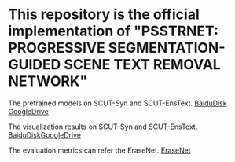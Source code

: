 # This repository is the official implementation of  "PSSTRNET: PROGRESSIVE SEGMENTATION-GUIDED SCENE TEXT REMOVAL NETWORK" 
The pretrained models on SCUT-Syn and SCUT-EnsText.  [BaiduDisk](https://pan.baidu.com/s/1WhMUeI2CPNGsKJSCghuKrA?pwd=m5o6) [GoogleDrive](https://drive.google.com/file/d/1YpxKbFQnzO2jcDd2nzEwsJWgmDq-S0Ty/view?usp=share_link)

The visualization results on SCUT-Syn and SCUT-EnsText.  [BaiduDisk](https://pan.baidu.com/s/1AFfFodf1DufiflbEA8caMw?pwd=nph4)[GoogleDrive](https://drive.google.com/file/d/1hwt_gNzii0KkrqFP6GhpDHd3am4s7eOu/view?usp=share_link)

The evaluation metrics can refer the EraseNet. [EraseNet](https://github.com/lcy0604/EraseNet)